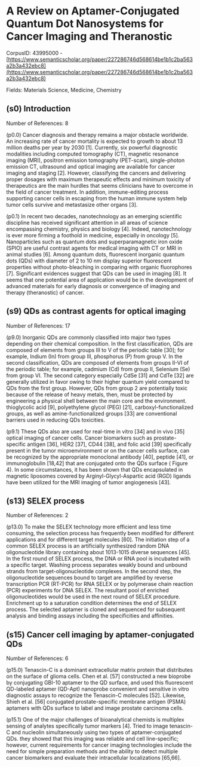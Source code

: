# A Review on Aptamer-Conjugated Quantum Dot Nanosystems for Cancer Imaging and Theranostic

CorpusID: 43995000 - [https://www.semanticscholar.org/paper/227286746d568614be1b1c2ba563a2b3a432ebc8](https://www.semanticscholar.org/paper/227286746d568614be1b1c2ba563a2b3a432ebc8)

Fields: Materials Science, Medicine, Chemistry

## (s0) Introduction
Number of References: 8

(p0.0) Cancer diagnosis and therapy remains a major obstacle worldwide. An increasing rate of cancer mortality is expected to growth to about 13 million deaths per year by 2030 [1]. Currently, six powerful diagnostic modalities including computed tomography (CT), magnetic resonance imaging (MRI), positron emission tomography (PET-scan), single-photon emission CT, ultrasound and optical imaging are available for cancer imaging and staging [2]. However, classifying the cancers and delivering proper dosages with maximum therapeutic effects and minimum toxicity of therapeutics are the main hurdles that seems clinicians have to overcome in the field of cancer treatment. In addition, immune-editing process supporting cancer cells in escaping from the human immune system help tumor cells survive and metastasize other organs [3].

(p0.1) In recent two decades, nanotechnology as an emerging scientific discipline has received significant attention in all areas of science encompassing chemistry, physics and biology [4]. Indeed, nanotechnology is ever more firming a foothold in medicine, especially in oncology [5]. Nanoparticles such as quantum dots and superparamagnetic iron oxide (SPIO) are useful contrast agents for medical imaging with CT or MRI in animal studies [6]. Among quantum dots, fluorescent inorganic quantum dots (QDs) with diameter of 2 to 10 nm display superior fluorescent properties without photo-bleaching in comparing with organic fluorophores [7]. Significant evidences suggest that QDs can be used in imaging [8]. It seems that one potential area of application would be in the development of advanced materials for early diagnosis or convergence of imaging and therapy (theranostic) of cancer.
## (s9) QDs as contrast agents for optical imaging
Number of References: 17

(p9.0) Inorganic QDs are commonly classified into major two types depending on their chemical composition. In the first classification, QDs are composed of elements from groups III to V of the periodic table [30]; for example, Indium (In) from group III, phosphorus (P) from group V. In the second classification, QDs are composed of elements from groups II-VI of the periodic table; for example, cadmium (Cd) from group II, Selenium (Se) from group VI. The second category especially CdSe [31] and CdTe [32] are generally utilized in favor owing to their higher quantum yield compared to QDs from the first group. However, QDs from group 2 are potentially toxic because of the release of heavy metals, then, must be protected by engineering a physical shell between the main core and the environment. thioglycolic acid [9], polyethylene glycol (PEG) [21], carboxyl-functionalized groups, as well as amine-functionalized groups [33] are conventional barriers used in reducing QDs toxicities.

(p9.1) These QDs also are used for real-time in vitro [34] and in vivo [35] optical imaging of cancer cells. Cancer biomarkers such as prostate-specific antigen [36], HER2 [37], CD44 [38], and folic acid [39] specifically present in the tumor microenvironment or on the cancer cells surface, can be recognized by the appropriate monoclonal antibody [40], peptide [41], or immunoglobulin [18,42] that are conjugated onto the QDs surface ( Figure 4). In some circumstances, it has been shown that QDs encapsulated in magnetic liposomes covered by Arginyl-Glycyl-Aspartic acid (RGD) ligands have been utilized for the MRI imaging of tumor angiogenesis [43].
## (s13) SELEX process
Number of References: 2

(p13.0) To make the SELEX technology more efficient and less time consuming, the selection process has frequently been modified for different applications and for different target molecules [60]. The initiation step of a common SELEX process is an artificially synthesized random DNA oligonucleotide library containing about 1013-1015 diverse sequences [45]. In the first round of SELEX process, the DNA or RNA pool is incubated with a specific target. Washing process separates weakly bound and unbound strands from target-oligonucleotide complexes. In the second step, the oligonucleotide sequences bound to target are amplified by reverse transcription PCR (RT-PCR) for RNA SELEX or by polymerase chain reaction (PCR) experiments for DNA SELEX. The resultant pool of enriched oligonucleotides would be used in the next round of SELEX procedure. Enrichment up to a saturation condition determines the end of SELEX process. The selected aptamer is cloned and sequenced for subsequent analysis and binding assays including the specificities and affinities. 
## (s15) Cancer cell imaging by aptamer-conjugated QDs
Number of References: 6

(p15.0) Tenascin-C is a dominant extracellular matrix protein that distributes on the surface of glioma cells. Chen et al. [57] constructed a new bioprobe by conjugating GBI-10 aptamer to the QD surface, and used this fluorescent QD-labeled aptamer (QD-Apt) nanoprobe convenient and sensitive in vitro diagnostic assays to recognize the Tenascin-C molecules [52]. Likewise, Shieh et al. [56] conjugated prostate-specific membrane antigen (PSMA) aptamers with QDs surface to label and image prostate carcinoma cells.

(p15.1) One of the major challenges of bioanalytical chemists is multiplex sensing of analytes specifically tumor markers [4]. Tried to image tenascin-C and nucleolin simultaneously using two types of aptamer-conjugated QDs. they showed that this imaging was reliable and cell line-specific; however, current requirements for cancer imaging technologies include the need for simple preparation methods and the ability to detect multiple cancer biomarkers and evaluate their intracellular localizations [65,66].
